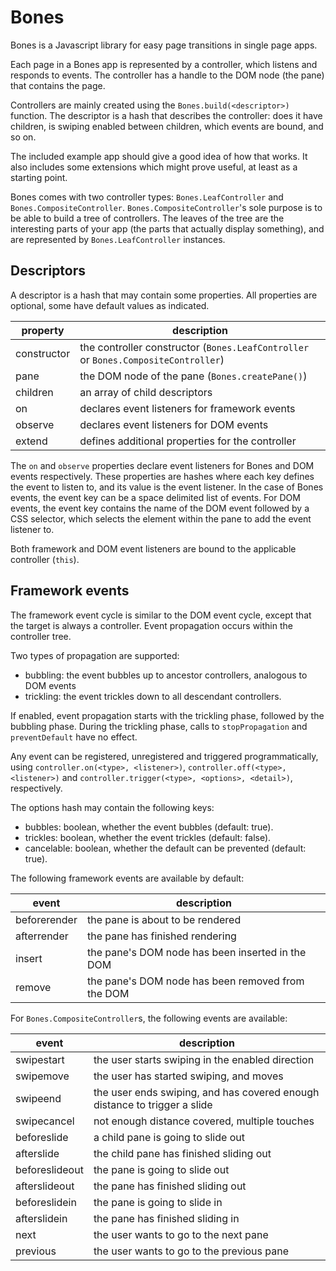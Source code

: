 Bones
=====

Bones is a Javascript library for easy page transitions in single page apps.

Each page in a Bones app is represented by a controller, which listens and
responds to events. The controller has a handle to the DOM node (the pane) that
contains the page.

Controllers are mainly created using the `Bones.build(<descriptor>)` function.
The descriptor is a hash that describes the controller: does it have children,
is swiping enabled between children, which events are bound, and so on.

The included example app should give a good idea of how that works. It
also includes some extensions which might prove useful, at least as a
starting point.

Bones comes with two controller types: `Bones.LeafController` and
`Bones.CompositeController`. `Bones.CompositeController`'s sole purpose is
to be able to build a tree of controllers. The leaves of the tree are the
interesting parts of your app (the parts that actually display something), and
are represented by `Bones.LeafController` instances.

Descriptors
-----------

A descriptor is a hash that may contain some properties. All properties are
optional, some have default values as indicated.

property        | description
----------------|--------------------------------------------------------------------------------
constructor 	| the controller constructor (`Bones.LeafController` or `Bones.CompositeController`)
pane			| the DOM node of the pane (`Bones.createPane()`)
children		| an array of child descriptors
on				| declares event listeners for framework events
observe			| declares event listeners for DOM events
extend			| defines additional properties for the controller

The `on` and `observe` properties declare event listeners for Bones and DOM
events respectively. These properties are hashes where each
key defines the event to listen to, and its value is the event listener.
In the case of Bones events, the event key can be a space delimited list of
events. For DOM events, the event key contains the name of the DOM event followed
by a CSS selector, which selects the element within the pane to add the event
listener to.

Both framework and DOM event listeners are bound to the applicable controller (`this`).

Framework events
----------------

The framework event cycle is similar to the DOM event cycle, except that the target is
always a controller. Event propagation occurs within the controller tree.

Two types of propagation are supported:

- bubbling: the event bubbles up to ancestor controllers, analogous to DOM events
- trickling: the event trickles down to all descendant controllers.

If enabled, event propagation starts with the trickling phase, followed by the bubbling phase.
During the trickling phase, calls to `stopPropagation` and `preventDefault` have no effect.

Any event can be registered, unregistered and triggered programmatically, using
`controller.on(<type>, <listener>)`, `controller.off(<type>, <listener>)` and
`controller.trigger(<type>, <options>, <detail>)`, respectively.

The options hash may contain the following keys:

- bubbles: boolean, whether the event bubbles (default: true).
- trickles: boolean, whether the event trickles (default: false).
- cancelable: boolean, whether the default can be prevented (default: true).

The following framework events are available by default:

event			| description
----------------|----------------------------------------------------------------------------
beforerender	| the pane is about to be rendered
afterrender		| the pane has finished rendering
insert			| the pane's DOM node has been inserted in the DOM
remove			| the pane's DOM node has been removed from the DOM

For `Bones.CompositeController`s, the following events are available:

event			| description
----------------|----------------------------------------------------------------------------
swipestart		| the user starts swiping in the enabled direction
swipemove		| the user has started swiping, and moves
swipeend		| the user ends swiping, and has covered enough distance to trigger a slide
swipecancel		| not enough distance covered, multiple touches
beforeslide		| a child pane is going to slide out
afterslide		| the child pane has finished sliding out
beforeslideout	| the pane is going to slide out
afterslideout	| the pane has finished sliding out
beforeslidein	| the pane is going to slide in
afterslidein	| the pane has finished sliding in
next			| the user wants to go to the next pane
previous		| the user wants to go to the previous pane